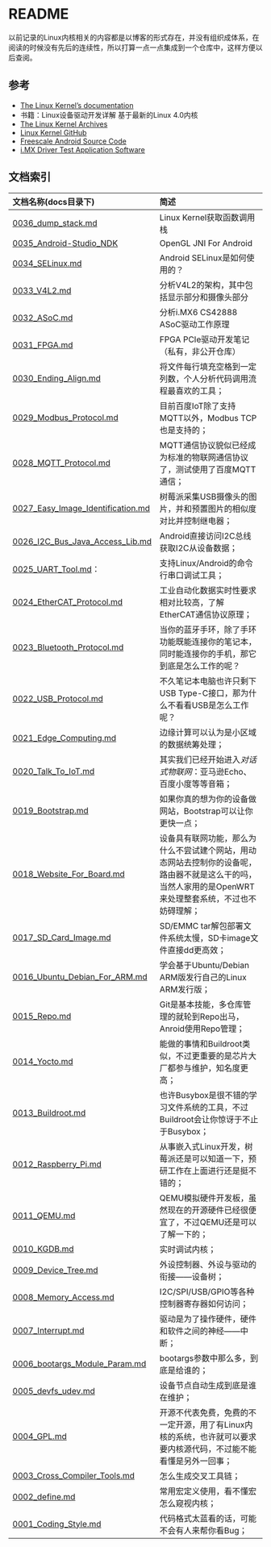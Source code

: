 # README

以前记录的Linux内核相关的内容都是以博客的形式存在，并没有组织成体系，在阅读的时候没有先后的连续性，所以打算一点一点集成到一个仓库中，这样方便以后查阅。

## 参考

* [The Linux Kernel’s documentation](https://www.kernel.org/doc/html/latest/)
* 书籍：Linux设备驱动开发详解 基于最新的Linux 4.0内核
* [The Linux Kernel Archives](https://www.kernel.org/)
* [Linux Kernel GitHub](https://github.com/torvalds/linux)
* [Freescale Android Source Code](https://source.codeaurora.org/external/imx)
* [i.MX Driver Test Application Software](https://source.codeaurora.org/external/imx/imx-test/)

## 文档索引

文档名称(docs目录下) | 简述
:------|:-----
[0036_dump_stack.md](docs/0036_dump_stack.md)                                 | Linux Kernel获取函数调用栈
[0035_Android-Studio_NDK](docs/0035_Android-Studio_NDK/README.md)             | OpenGL JNI For Android
[0034_SELinux.md](docs/0034_SELinux.md)                                       | Android SELinux是如何使用的？
[0033_V4L2.md](docs/0033_V4L2.md)                                             | 分析V4L2的架构，其中包括显示部分和摄像头部分
[0032_ASoC.md](docs/0032_ASoC.md)                                             | 分析i.MX6 CS42888 ASoC驱动工作原理
[0031_FPGA.md](docs/0031_FPGA.md)                                             | FPGA PCIe驱动开发笔记（私有，非公开仓库）
[0030_Ending_Align.md](docs/0030_Ending_Align.md)                             | 将文件每行填充空格到一定列数，个人分析代码调用流程最喜欢的工具；
[0029_Modbus_Protocol.md](docs/0029_Modbus_Protocol.md)                       | 目前百度IoT除了支持MQTT以外，Modbus TCP也是支持的；
[0028_MQTT_Protocol.md](docs/0028_MQTT_Protocol.md)                           | MQTT通信协议貌似已经成为标准的物联网通信协议了，测试使用了百度MQTT通信；
[0027_Easy_Image_Identification.md](docs/0027_Easy_Image_Identification.md)   | 树莓派采集USB摄像头的图片，并和预置图片的相似度对比并控制继电器；
[0026_I2C_Bus_Java_Access_Lib.md](docs/0026_I2C_Bus_Java_Access_Lib.md)       | Android直接访问I2C总线获取I2C从设备数据；
[0025_UART_Tool.md](docs/0025_UART_Tool.md)：                                   | 支持Linux/Android的命令行串口调试工具；
[0024_EtherCAT_Protocol.md](docs/0024_EtherCAT_Protocol.md)                   | 工业自动化数据实时性要求相对比较高，了解EtherCAT通信协议原理；
[0023_Bluetooth_Protocol.md](docs/0023_Bluetooth_Protocol.md)                 | 当你的蓝牙手环，除了手环功能既能连接你的笔记本，同时能连接你的手机，那它到底是怎么工作的呢？
[0022_USB_Protocol.md](docs/0022_USB_Protocol.md)                             | 不久笔记本电脑也许只剩下USB Type-C接口，那为什么不看看USB是怎么工作呢？
[0021_Edge_Computing.md](docs/0021_Edge_Computing.md)                         | 边缘计算可以认为是小区域的数据统筹处理；
[0020_Talk_To_IoT.md](docs/0020_Talk_To_IoT.md)                               | 其实我们已经开始进入*对话式物联网*：亚马逊Echo、百度小度等等音箱；
[0019_Bootstrap.md](docs/0019_Bootstrap.md)                                   | 如果你真的想为你的设备做网站，Bootstrap可以让你更快一点；
[0018_Website_For_Board.md](docs/0018_Website_For_Board.md)                   | 设备具有联网功能，那么为什么不尝试建个网站，用动态网站去控制你的设备呢，路由器不就是这么干的吗，当然人家用的是OpenWRT来处理整套系统，不过也不妨碍理解；
[0017_SD_Card_Image.md](docs/0017_SD_Card_Image.md)                           | SD/EMMC tar解包部署文件系统太慢，SD卡image文件直接dd更高效；
[0016_Ubuntu_Debian_For_ARM.md](docs/0016_Ubuntu_Debian_For_ARM.md)           | 学会基于Ubuntu/Debian ARM版发行自己的Linux ARM发行版；
[0015_Repo.md](docs/0015_Repo.md)                                             | Git是基本技能，多仓库管理的就轮到Repo出马，Anroid使用Repo管理；
[0014_Yocto.md](docs/0014_Yocto.md)                                           | 能做的事情和Buildroot类似，不过更重要的是芯片大厂都参与维护，知名度更高；
[0013_Buildroot.md](docs/0013_Buildroot.md)                                   | 也许Busybox是很不错的学习文件系统的工具，不过Buildroot会让你惊讶于不止于Busybox；
[0012_Raspberry_Pi.md](docs/0012_Raspberry_Pi.md)                             | 从事嵌入式Linux开发，树莓派还是可以知道一下，预研工作在上面进行还是挺不错的；
[0011_QEMU.md](docs/0011_QEMU.md)                                             | QEMU模拟硬件开发板，虽然现在的开源硬件已经很便宜了，不过QEMU还是可以了解一下的；
[0010_KGDB.md](docs/0010_KGDB.md)                                             | 实时调试内核；
[0009_Device_Tree.md](docs/0009_Device_Tree.md)                               | 外设控制器、外设与驱动的衔接——设备树；
[0008_Memory_Access.md](docs/0008_Memory_Access.md)                           | I2C/SPI/USB/GPIO等各种控制器寄存器如何访问；
[0007_Interrupt.md](docs/0007_Interrupt.md)                                   | 驱动是为了操作硬件，硬件和软件之间的神经——中断；
[0006_bootargs_Module_Param.md](./docs/0006_bootargs_Module_Param.md)         | bootargs参数中那么多，到底是给谁的；
[0005_devfs_udev.md](docs/0005_devfs_udev.md)                                 | 设备节点自动生成到底是谁在维护；
[0004_GPL.md](docs/0004_GPL.md)                                               | 开源不代表免费，免费的不一定开源，用了有Linux内核的系统，也许就可以要求要内核源代码，不过能不能看懂是另外一回事；
[0003_Cross_Compiler_Tools.md](docs/0003_Cross_Compiler_Tools.md)             | 怎么生成交叉工具链；
[0002_define.md](docs/0002_define.md)                                         | 常用宏定义使用，看不懂宏怎么窥视内核；
[0001_Coding_Style.md](docs/0001_Coding_Style.md)                             | 代码格式太蓝看的话，可能不会有人来帮你看Bug；

